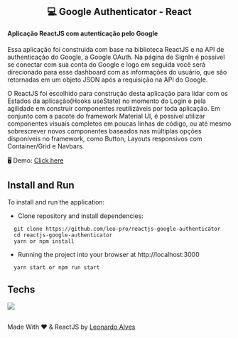 <h2 align="center"> 💻 Google Authenticator - React </h2>
<h4>Aplicação ReactJS com autenticação pelo Google </h4>
<p>Essa aplicação foi construida com base na biblioteca ReactJS e na API de authenticação do Google, a Google OAuth. Na página de SignIn é possível se conectar com sua conta do Google e logo em seguida você será direcionado para esse dashboard com as informações do usuário, que são retornadas em um objeto JSON após a requisição na API do Google.

O ReactJS foi escolhido para construção desta aplicação para lidar com os Estados da aplicação(Hooks useState) no momento do Login e pela agilidade em construir componentes reutilizáveis por toda aplicação. Em conjunto com a pacote do framework Material UI, é possível utilizar componentes visuais completos em poucas linhas de código, ou até mesmo sobrescrever novos componentes baseados nas múltiplas opções disponíveis no framework, como Button, Layouts responsivos com Container/Grid e Navbars.</p>

<p>🖥️ Demo: <a href="https://reactjs-google-authenticator.herokuapp.com/" target="_blank">Click here</a></p>


## Install and Run
To install and run the application:

* Clone repository and install dependencies: 
```
  git clone https://github.com/leo-pro/reactjs-google-authenticator
  cd reactjs-google-authenticator
  yarn or npm install
```
* Running the project into your browser at http://localhost:3000
```
  yarn start or npm run start
```

## Techs
<p>
  <img src="https://img.shields.io/badge/React-20232A?style=for-the-badge&logo=react&logoColor=61DAFB">
</p>

##
Made With ❤️ & ReactJS by [Leonardo Alves](https://github.com/leo-pro)

